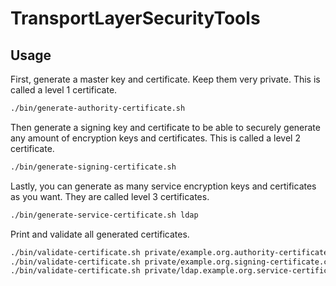# TransportLayerSecurityTools

## Usage

First, generate a master key and certificate. Keep them very private. This is called a level 1 certificate. 

```sh
./bin/generate-authority-certificate.sh
```

Then generate a signing key and certificate to be able to securely generate any amount of encryption keys and certificates. This is called a level 2 certificate.

```sh
./bin/generate-signing-certificate.sh
```

Lastly, you can generate as many service encryption keys and certificates as you want. They are called level 3 certificates.

```sh
./bin/generate-service-certificate.sh ldap
```

Print and validate all generated certificates.

```sh
./bin/validate-certificate.sh private/example.org.authority-certificate.crt
./bin/validate-certificate.sh private/example.org.signing-certificate.crt
./bin/validate-certificate.sh private/ldap.example.org.service-certificate.crt
```
